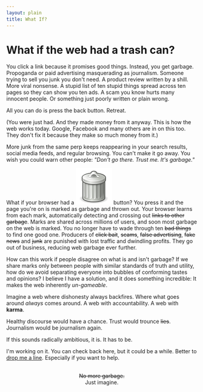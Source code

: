 ```yaml
---
layout: plain
title: What If?
---
```




# What if the web had a trash can?

You click a link because it promises good things. Instead, you get garbage. Propoganda or paid advertising masquerading as journalism. Someone trying to sell you junk you don't need. A product review written by a shill. More viral nonsense. A stupid list of ten stupid things spread across ten pages so they can show you ten ads. A scam you know hurts many innocent people. Or something just poorly written or plain wrong. 

All you can do is press the back button. Retreat. 

(You were just had. And they made money from it anyway. This is how the web works today. Google, Facebook and many others are in on this too. They don't fix it because they make so much money from it.)

More junk from the same perp keeps reappearing in your search results, social media feeds, and regular browsing. You can't make it go away. You wish you could warn other people: *"Don't go there. Trust me. It's garbage."*

What if your browser had a <span class="garbage-can">![a trash can](garbage-can.svg)</span> button? You press it and the page you're on is marked as garbage and thrown out. Your browser learns from each mark, automatically detecting and crossing out <del>links to other garbage</del>. Marks are shared across millions of users, and soon most garbage on the web is marked. You no longer have to wade through ten <del>bad things</del> to find one good one. Producers of <del>click bait</del>, <del>scams</del>, <del>false advertising</del>, <del>fake news</del> and <del>junk</del> are punished with lost traffic and dwindling profits. They go out of business, reducing web garbage ever further.

How can this work if people disagree on what is and isn't garbage? If we share marks only between people with similar standards of truth and utility, how do we avoid separating everyone into bubbles of conforming tastes and opinions? I believe I have a solution, and it does something incredible: It makes the web inherently *un-gameable*. 

Imagine a web where dishonesty always backfires. Where what goes around *always* comes around. A web with accountability. A web with **karma**. 

Healthy discourse would have a chance. Trust would trounce <del>lies</del>. Journalism would be journalism again. 

If this sounds radically ambitious, it is. It has to be. 

I'm working on it. You can check back here, but it could be a while. Better to [drop me a line](mailto:whatif@commonkarma.org). Especially if you want to help.

<br>

<center><del>No more garbage.</del></center>
<center>Just imagine. </center>

